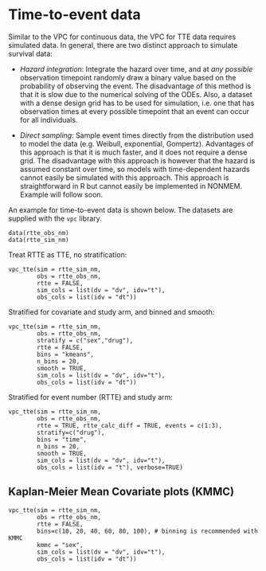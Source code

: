 # Time-to-event data

Similar to the VPC for continuous data, the VPC for TTE data requires simulated data. In general, there are two distinct approach to simulate survival data:

- *Hazard integration*: Integrate the hazard over time, and at *any possible* observation timepoint randomly draw a binary value based on the probability of observing the event. The disadvantage of this method is that it is slow due to the numerical solving of the ODEs. Also, a dataset with a dense design grid has to be used for simulation, i.e. one that has observation times at every possible timepoint that an event can occur for all individuals.

- *Direct sampling*: Sample event times directly from the distribution used to model the data (e.g. Weibull, exponential, Gompertz). Advantages of this approach is that it is much faster, and it does not require a dense grid. The disadvantage with this approach is however that the hazard is assumed constant over time, so models with time-dependent hazards cannot easily be simulated with this approach. This approach is straightforward in R but cannot easily be implemented in NONMEM. Example will follow soon.

An example for time-to-event data is shown below. The datasets are supplied with the `vpc` library.

    data(rtte_obs_nm)
    data(rtte_sim_nm)

Treat RTTE as TTE, no stratification:

    vpc_tte(sim = rtte_sim_nm,
            obs = rtte_obs_nm,
            rtte = FALSE,
            sim_cols = list(dv = "dv", idv="t"),
            obs_cols = list(idv = "dt"))

Stratified for covariate and study arm, and binned and smooth:

    vpc_tte(sim = rtte_sim_nm,
            obs = rtte_obs_nm,
            stratify = c("sex","drug"),
            rtte = FALSE,
            bins = "kmeans",
            n_bins = 20,
            smooth = TRUE,
            sim_cols = list(dv = "dv", idv="t"),
            obs_cols = list(idv = "dt"))

Stratified for event number (RTTE) and study arm:

    vpc_tte(sim = rtte_sim_nm,
            obs = rtte_obs_nm,
            rtte = TRUE, rtte_calc_diff = TRUE, events = c(1:3),
            stratify=c("drug"),
            bins = "time",
            n_bins = 20,
            smooth = TRUE,
            sim_cols = list(dv = "dv", idv="t"),
            obs_cols = list(idv = "t"), verbose=TRUE)

## Kaplan-Meier Mean Covariate plots (KMMC)

    vpc_tte(sim = rtte_sim_nm,
            obs = rtte_obs_nm,
            rtte = FALSE,
            bins=c(10, 20, 40, 60, 80, 100), # binning is recommended with KMMC
            kmmc = "sex",
            sim_cols = list(dv = "dv", idv="t"),
            obs_cols = list(idv = "dt"))
